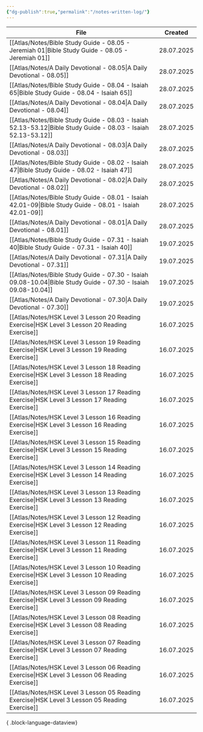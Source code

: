 ```yaml
---
{"dg-publish":true,"permalink":"/notes-written-log/"}
---
```


| File                                                                                                              | Created    |
| ----------------------------------------------------------------------------------------------------------------- | ---------- |
| [[Atlas/Notes/Bible Study Guide - 08.05 - Jeremiah 01\|Bible Study Guide - 08.05 - Jeremiah 01]]               | 28.07.2025 |
| [[Atlas/Notes/A Daily Devotional - 08.05\|A Daily Devotional - 08.05]]                                         | 28.07.2025 |
| [[Atlas/Notes/Bible Study Guide - 08.04 - Isaiah 65\|Bible Study Guide - 08.04 - Isaiah 65]]                   | 28.07.2025 |
| [[Atlas/Notes/A Daily Devotional - 08.04\|A Daily Devotional - 08.04]]                                         | 28.07.2025 |
| [[Atlas/Notes/Bible Study Guide - 08.03 - Isaiah 52.13-53.12\|Bible Study Guide - 08.03 - Isaiah 52.13-53.12]] | 28.07.2025 |
| [[Atlas/Notes/A Daily Devotional - 08.03\|A Daily Devotional - 08.03]]                                         | 28.07.2025 |
| [[Atlas/Notes/Bible Study Guide - 08.02 - Isaiah 47\|Bible Study Guide - 08.02 - Isaiah 47]]                   | 28.07.2025 |
| [[Atlas/Notes/A Daily Devotional - 08.02\|A Daily Devotional - 08.02]]                                         | 28.07.2025 |
| [[Atlas/Notes/Bible Study Guide - 08.01 - Isaiah 42.01-09\|Bible Study Guide - 08.01 - Isaiah 42.01-09]]       | 28.07.2025 |
| [[Atlas/Notes/A Daily Devotional - 08.01\|A Daily Devotional - 08.01]]                                         | 28.07.2025 |
| [[Atlas/Notes/Bible Study Guide - 07.31 - Isaiah 40\|Bible Study Guide - 07.31 - Isaiah 40]]                   | 19.07.2025 |
| [[Atlas/Notes/A Daily Devotional - 07.31\|A Daily Devotional - 07.31]]                                         | 19.07.2025 |
| [[Atlas/Notes/Bible Study Guide - 07.30 - Isaiah 09.08-10.04\|Bible Study Guide - 07.30 - Isaiah 09.08-10.04]] | 19.07.2025 |
| [[Atlas/Notes/A Daily Devotional - 07.30\|A Daily Devotional - 07.30]]                                         | 19.07.2025 |
| [[Atlas/Notes/HSK Level 3 Lesson 20 Reading Exercise\|HSK Level 3 Lesson 20 Reading Exercise]]                 | 16.07.2025 |
| [[Atlas/Notes/HSK Level 3 Lesson 19 Reading Exercise\|HSK Level 3 Lesson 19 Reading Exercise]]                 | 16.07.2025 |
| [[Atlas/Notes/HSK Level 3 Lesson 18 Reading Exercise\|HSK Level 3 Lesson 18 Reading Exercise]]                 | 16.07.2025 |
| [[Atlas/Notes/HSK Level 3 Lesson 17 Reading Exercise\|HSK Level 3 Lesson 17 Reading Exercise]]                 | 16.07.2025 |
| [[Atlas/Notes/HSK Level 3 Lesson 16 Reading Exercise\|HSK Level 3 Lesson 16 Reading Exercise]]                 | 16.07.2025 |
| [[Atlas/Notes/HSK Level 3 Lesson 15 Reading Exercise\|HSK Level 3 Lesson 15 Reading Exercise]]                 | 16.07.2025 |
| [[Atlas/Notes/HSK Level 3 Lesson 14 Reading Exercise\|HSK Level 3 Lesson 14 Reading Exercise]]                 | 16.07.2025 |
| [[Atlas/Notes/HSK Level 3 Lesson 13 Reading Exercise\|HSK Level 3 Lesson 13 Reading Exercise]]                 | 16.07.2025 |
| [[Atlas/Notes/HSK Level 3 Lesson 12 Reading Exercise\|HSK Level 3 Lesson 12 Reading Exercise]]                 | 16.07.2025 |
| [[Atlas/Notes/HSK Level 3 Lesson 11 Reading Exercise\|HSK Level 3 Lesson 11 Reading Exercise]]                 | 16.07.2025 |
| [[Atlas/Notes/HSK Level 3 Lesson 10 Reading Exercise\|HSK Level 3 Lesson 10 Reading Exercise]]                 | 16.07.2025 |
| [[Atlas/Notes/HSK Level 3 Lesson 09 Reading Exercise\|HSK Level 3 Lesson 09 Reading Exercise]]                 | 16.07.2025 |
| [[Atlas/Notes/HSK Level 3 Lesson 08 Reading Exercise\|HSK Level 3 Lesson 08 Reading Exercise]]                 | 16.07.2025 |
| [[Atlas/Notes/HSK Level 3 Lesson 07 Reading Exercise\|HSK Level 3 Lesson 07 Reading Exercise]]                 | 16.07.2025 |
| [[Atlas/Notes/HSK Level 3 Lesson 06 Reading Exercise\|HSK Level 3 Lesson 06 Reading Exercise]]                 | 16.07.2025 |
| [[Atlas/Notes/HSK Level 3 Lesson 05 Reading Exercise\|HSK Level 3 Lesson 05 Reading Exercise]]                 | 16.07.2025 |

{ .block-language-dataview}

